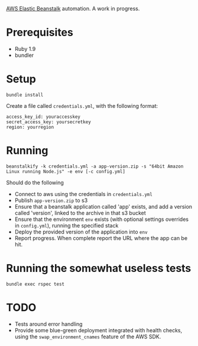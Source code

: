 
[AWS Elastic Beanstalk](http://aws.amazon.com/elasticbeanstalk/) automation. A work in progress.

# Prerequisites

- Ruby 1.9
- bundler

# Setup

    bundle install

Create a file called `credentials.yml`, with the following format:

    access_key_id: youraccesskey
    secret_access_key: yoursecretkey
    region: yourregion

# Running

    beanstalkify -k credentials.yml -a app-version.zip -s "64bit Amazon Linux running Node.js" -e env [-c config.yml]

Should do the following

- Connect to aws using the credentials in `credentials.yml`
- Publish `app-version.zip` to s3
- Ensure that a beanstalk application called 'app' exists, and add a version called 'version', linked to the archive in that s3 bucket
- Ensure that the environment `env` exists (with optional settings overrides in `config.yml`), running the specified stack
- Deploy the provided version of the application into `env`
- Report progress. When complete report the URL where the app can be hit.

# Running the somewhat useless tests
    
    bundle exec rspec test

# TODO

- Tests around error handling
- Provide some blue-green deployment integrated with health checks, using the `swap_environment_cnames` feature of the AWS SDK.

